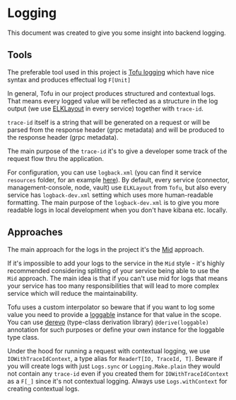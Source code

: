 # Logging

This document was created to give you some insight into backend logging.

## Tools

The preferable tool used in this project is [Tofu logging](https://docs.tofu.tf/docs/tofu.logging.home)
which have nice syntax and produces effectual log `F[Unit]`

In general, Tofu in our project produces structured and contextual logs.
That means every logged value will be reflected as a structure in the log output (we use
[ELKLayout](https://docs.tofu.tf/docs/tofu.logging.layouts#layouts) in every service)
together with `trace-id`.

`trace-id` itself is a string that will be generated on a request or will be parsed from the response header (grpc metadata)
and will be produced to the response header (grpc metadata).

The main purpose of the `trace-id` it's to give a developer some track of the request flow thru the application.


For configuration, you can use `logback.xml` (you can find it service `resources` folder, for an example
[here](../../../node/src/main/resources)). By default, every service (connector, management-console, node, vault)
use `ELKLayout` from `Tofu`, but also every service has `logback-dev.xml` setting which uses more human-readable formatting.
The main purpose of the `logback-dev.xml` is to give you more readable logs in local development when you don't have kibana etc. locally.


## Approaches

The main approach for the logs in the project it's the [Mid](https://docs.tofu.tf/docs/mid) approach.

If it's impossible to add your logs to the service in the `Mid` style - it's highly recommended considering
splitting of your service being able to use the `Mid` approach. The main idea is that if you can't use mid for logs that means
your service has too many responsibilities that will lead to more complex service which will reduce the maintainability.

Tofu uses a custom interpolator so beware that if you want to log some value you need to provide a
[loggable](https://docs.tofu.tf/docs/tofu.logging.loggable) 
instance for that value in the scope. You can use [derevo](https://github.com/tofu-tf/derevo)
(type-class derivation library) `@derive(loggable)` annotation for such purposes or define
your own
instance for the loggable type class.

Under the hood for running a request with contextual logging, we use `IOWithTraceIdContext`, a type
alias for `ReaderT[IO, TraceId, T]`. Beware if you will create logs with just `Logs.sync` or `Logging.Make.plain`
they would not contain any `trace-id` even if you created them for `IOWithTraceIdContext` as a `F[_]` since
it's not contextual logging. Always use `Logs.withContext` for creating contextual logs.
